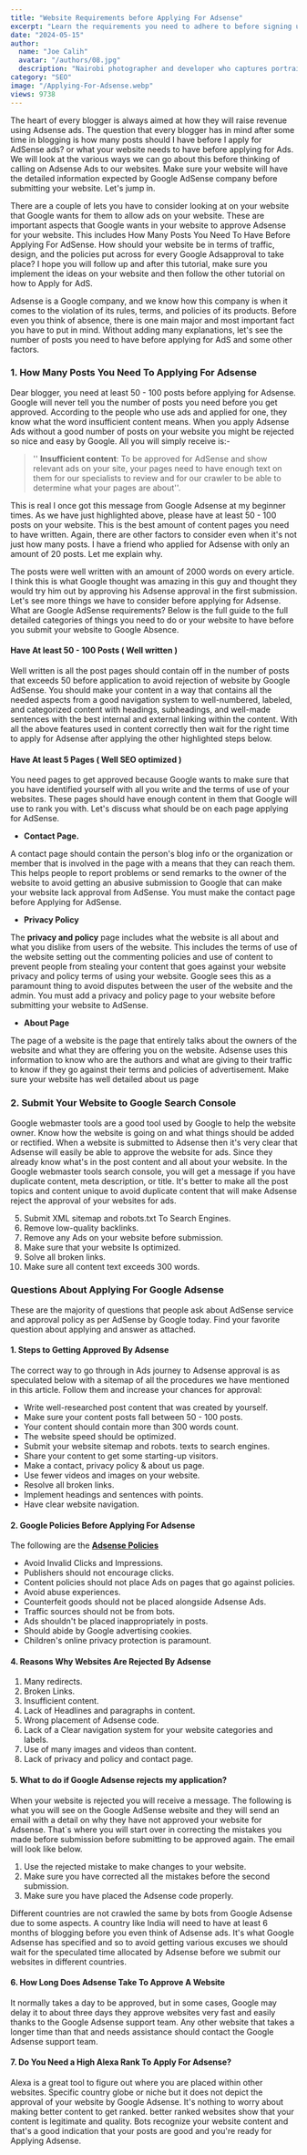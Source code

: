 ```yaml
---
title: "Website Requirements before Applying For Adsense"
excerpt: "Learn the requirements you need to adhere to before signing up for AdSense. Reach website needs and policies to become eligible for Adsense."
date: "2024-05-15"
author:
  name: "Joe Calih"
  avatar: "/authors/08.jpg"
  description: "Nairobi photographer and developer who captures portraiture, landscapes, weddings, and photo studios."
category: "SEO"
image: "/Applying-For-Adsense.webp"
views: 9738
---
```



The heart of every blogger is always aimed at how they will raise revenue using Adsense ads. The question that every blogger has in mind after some time in blogging is how many posts should I have before I apply for AdSense ads? or what your website needs to have before applying for Ads. We will look at the various ways we can go about this before thinking of calling on Adsense Ads to our websites. Make sure your website will have the detailed information expected by Google AdSense company before submitting your website. Let's jump in.

There are a couple of lets you have to consider looking at on your website that Google wants for them to allow ads on your website. These are important aspects that Google wants in your website to approve Adsense for your website. This includes How Many Posts You Need To Have Before Applying For AdSense. How should your website be in terms of traffic, design, and the policies put across for every Google Adsapproval to take place? I hope you will follow up and after this tutorial, make sure you implement the ideas on your website and then follow the other tutorial on how to Apply for AdS.

Adsense is a Google company, and we know how this company is when it comes to the violation of its rules, terms, and policies of its products. Before even you think of absence, there is one main major and most important fact you have to put in mind. Without adding many explanations, let's see the number of posts you need to have before applying for AdS and some other factors.

### 1. How Many Posts You Need To Applying For Adsense

Dear blogger, you need at least 50 - 100 posts before applying for Adsense. Google will never tell you the number of posts you need before you get approved. According to the people who use ads and applied for one, they know what the word insufficient content means. When you apply Adsense Ads without a good number of posts on your website you might be rejected so nice and easy by Google. All you will simply receive is:-

> '' **Insufficient content**: To be approved for AdSense and show relevant ads on your site, your pages need to have enough text on them for our specialists to review and for our crawler to be able to determine what your pages are about''.

This is real I once got this message from Google Adsense at my beginner times. As we have just highlighted above, please have at least 50 - 100 posts on your website. This is the best amount of content pages you need to have written. Again, there are other factors to consider even when it's not just how many posts. I have a friend who applied for Adsense with only an amount of 20 posts. Let me explain why.

The posts were well written with an amount of 2000 words on every article. I think this is what Google thought was amazing in this guy and thought they would try him out by approving his Adsense approval in the first submission. Let's see more things we have to consider before applying for Adsense. What are Google AdSense requirements? Below is the full guide to the full detailed categories of things you need to do or your website to have before you submit your website to Google Absence.

#### Have At least 50 - 100 Posts ( Well written )

Well written is all the post pages should contain off in the number of posts that exceeds 50 before application to avoid rejection of website by Google AdSense. You should make your content in a way that contains all the needed aspects from a good navigation system to well-numbered, labeled, and categorized content with headings, subheadings, and well-made sentences with the best internal and external linking within the content. With all the above features used in content correctly then wait for the right time to apply for Adsense after applying the other highlighted steps below.

#### Have At least 5 Pages ( Well SEO optimized )

You need pages to get approved because Google wants to make sure that you have identified yourself with all you write and the terms of use of your websites. These pages should have enough content in them that Google will use to rank you with. Let's discuss what should be on each page applying for AdSense.

-   **Contact Page.**

A contact page should contain the person's blog info or the organization or member that is involved in the page with a means that they can reach them. This helps people to report problems or send remarks to the owner of the website to avoid getting an abusive submission to Google that can make your website lack approval from AdSense. You must make the contact page before Applying for AdSense.

-   **Privacy Policy**

The **privacy and policy** page includes what the website is all about and what you dislike from users of the website. This includes the terms of use of the website setting out the commenting policies and use of content to prevent people from stealing your content that goes against your website privacy and policy terms of using your website. Google sees this as a paramount thing to avoid disputes between the user of the website and the admin. You must add a privacy and policy page to your website before submitting your website to AdSense.

-   **About Page**

The page of a website is the page that entirely talks about the owners of the website and what they are offering you on the website. Adsense uses this information to know who are the authors and what are giving to their traffic to know if they go against their terms and policies of advertisement. Make sure your website has well detailed about us page

### 2. Submit Your Website to Google Search Console

Google webmaster tools are a good tool used by Google to help the website owner. Know how the website is going on and what things should be added or rectified. When a website is submitted to Adsense then it's very clear that Adsense will easily be able to approve the website for ads. Since they already know what's in the post content and all about your website. In the Google webmaster tools search console, you will get a message if you have duplicate content, meta description, or title. It's better to make all the post topics and content unique to avoid duplicate content that will make Adsense reject the approval of your websites for ads.

5. Submit XML sitemap and robots.txt To Search Engines.  
6. Remove low-quality backlinks.  
7. Remove any Ads on your website before submission.  
8. Make sure that your website Is optimized.  
9. Solve all broken links.  
10. Make sure all content text exceeds 300 words.

### Questions About Applying For Google Adsense

These are the majority of questions that people ask about AdSense service and approval policy as per AdSense by Google today. Find your favorite question about applying and answer as attached.

#### 1. Steps to Getting Approved By Adsense

The correct way to go through in Ads journey to Adsense approval is as speculated below with a sitemap of all the procedures we have mentioned in this article. Follow them and increase your chances for approval:

-   Write well-researched post content that was created by yourself.
-   Make sure your content posts fall between 50 - 100 posts.
-   Your content should contain more than 300 words count.
-   The website speed should be optimized.
-   Submit your website sitemap and robots. texts to search engines.
-   Share your content to get some starting-up visitors.
-   Make a contact, privacy policy & about us page.
-   Use fewer videos and images on your website.
-   Resolve all broken links.
-   Implement headings and sentences with points.
-   Have clear website navigation.

#### 2. Google Policies Before Applying For Adsense

The following are the [**Adsense Policies**](https://support.google.com/adsense/answer/48182?hl=en)

-   Avoid Invalid Clicks and Impressions.
-   Publishers should not encourage clicks.
-   Content policies should not place Ads on pages that go against policies.
-   Avoid abuse experiences.
-   Counterfeit goods should not be placed alongside Adsense Ads.
-   Traffic sources should not be from bots.
-   Ads shouldn't be placed inappropriately in posts.
-   Should abide by Google advertising cookies.
-   Children's online privacy protection is paramount.

#### 4. Reasons Why Websites Are Rejected By Adsense

1. Many redirects.  
2. Broken Links.  
3. Insufficient content.  
4. Lack of Headlines and paragraphs in content.  
5. Wrong placement of Adsense code.  
6. Lack of a Clear navigation system for your website categories and labels.  
7. Use of many images and videos than content.  
8. Lack of privacy and policy and contact page.

#### 5. What to do if Google Adsense rejects my application?

When your website is rejected you will receive a message. The following is what you will see on the Google AdSense website and they will send an email with a detail on why they have not approved your website for Adsense. That`s where you will start over in correcting the mistakes you made before submission before submitting to be approved again. The email will look like below.

1. Use the rejected mistake to make changes to your website.  
2. Make sure you have corrected all the mistakes before the second submission.  
3. Make sure you have placed the Adsense code properly.

Different countries are not crawled the same by bots from Google Adsense due to some aspects. A country like India will need to have at least 6 months of blogging before you even think of Adsense ads. It's what Google Adsense has specified and so to avoid getting various excuses we should wait for the speculated time allocated by Adsense before we submit our websites in different countries.

#### 6. How Long Does Adsense Take To Approve A Website

It normally takes a day to be approved, but in some cases, Google may delay it to about three days they approve websites very fast and easily thanks to the Google Adsense support team. Any other website that takes a longer time than that and needs assistance should contact the Google Adsense support team.

#### 7. Do You Need a High Alexa Rank To Apply For Adsense?

Alexa is a great tool to figure out where you are placed within other websites. Specific country globe or niche but it does not depict the approval of your website by Google Adsense. It's nothing to worry about making better content to get ranked. better ranked websites show that your content is legitimate and quality. Bots recognize your website content and that's a good indication that your posts are good and you're ready for Applying Adsense.
